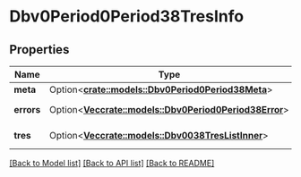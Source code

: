 # Dbv0Period0Period38TresInfo

## Properties

Name | Type | Description | Notes
------------ | ------------- | ------------- | -------------
**meta** | Option<[**crate::models::Dbv0Period0Period38Meta**](dbv0.0.38_meta.md)> |  | [optional]
**errors** | Option<[**Vec<crate::models::Dbv0Period0Period38Error>**](dbv0.0.38_error.md)> | Slurm errors | [optional]
**tres** | Option<[**Vec<crate::models::Dbv0038TresListInner>**](dbv0_0_38_tres_list_inner.md)> | TRES list of attributes | [optional]

[[Back to Model list]](../README.md#documentation-for-models) [[Back to API list]](../README.md#documentation-for-api-endpoints) [[Back to README]](../README.md)


